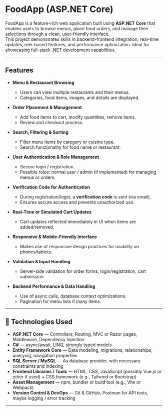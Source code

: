 # FoodApp (ASP.NET Core)

FoodApp is a feature-rich web application built using **ASP.NET Core** that enables users to browse menus, place food orders, and manage their selections through a clean, user-friendly interface.  
This project demonstrates skills in backend-frontend integration, real-time updates, role-based features, and performance optimization. Ideal for showcasing full-stack .NET development capabilities.

---

## Features

- **Menu & Restaurant Browsing**  
  - Users can view multiple restaurants and their menus.  
  - Categories, food items, images, and details are displayed.

- **Order Placement & Management**  
  - Add food items to cart, modify quantities, remove items.  
  - Review and checkout process.

- **Search, Filtering & Sorting**  
  - Filter menu items by category or cuisine type.  
  - Search functionality for food name or restaurant.

- **User Authentication & Role Management**  
  - Secure login / registration.  
  - Possible roles: normal user / admin (if implemented) for managing menus or orders.

- **Verification Code for Authentication**  
  - During registration/login, a **verification code** is sent (via email).  
  - Ensures secure access and prevents unauthorized use.

- **Real-Time or Simulated Cart Updates**  
  - Cart updates reflected immediately in UI when items are added/removed.

- **Responsive & Mobile-Friendly Interface**  
  - Makes use of responsive design practices for usability on phones/tablets.

- **Validation & Input Handling**  
  - Server-side validation for order forms, login/registration, cart submission.

- **Backend Performance & Data Handling**  
  - Use of async calls, database context optimizations.  
  - Pagination for menu lists if many items.

---

## 🧰 Technologies Used

- **ASP.NET Core** — Controllers, Routing, MVC or Razor pages, Middleware, Dependency Injection  
- **C#** — async/await, LINQ, strongly typed models  
- **Entity Framework Core** — Data modeling, migrations, relationships, querying, navigation properties  
- **SQL Server / MySQL** — As database provider, with necessary constraints and indexing  
- **Frontend Libraries / Tools** — HTML, CSS, JavaScript (possibly Vue.js or other if used) + CSS framework (e.g., Tailwind or Bootstrap)  
- **Asset Management** — npm, bundler or build tool (e.g., Vite or Webpack)  
- **Version Control & DevOps** — Git & GitHub, Postman for API tests, maybe logging / error tracking  


---
